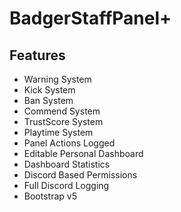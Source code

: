# BadgerStaffPanel+
## Features
* Warning System
* Kick System
* Ban System
* Commend System
* TrustScore System
* Playtime System
* Panel Actions Logged
* Editable Personal Dashboard
* Dashboard Statistics
* Discord Based Permissions
* Full Discord Logging
* Bootstrap v5
